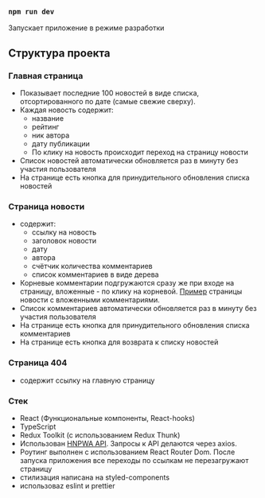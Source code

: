 ### `npm run dev`

Запускает приложение в режиме разработки

## Структура проекта

### Главная страница

- Показывает последние 100 новостей в виде списка, отсортированного по дате (самые свежие сверху).
- Каждая новость содержит:
  - название
  - рейтинг
  - ник автора
  - дату публикации
  - По клику на новость происходит переход на страницу новости
- Список новостей автоматически обновляется раз в минуту без участия пользователя
- На странице есть кнопка для принудительного обновления списка новостей

### Страница новости

- содержит:
  - ссылку на новость
  - заголовок новости
  - дату
  - автора
  - счётчик количества комментариев
  - список комментариев в виде дерева
- Корневые комментарии подгружаются сразу же при входе на страницу, вложенные - по клику на корневой. [Пример](https://george7836.github.io/hacker-news-lad/37887562) страницы новости с вложенными комментариями.
- Список комментариев автоматически обновляется раз в минуту без участия пользователя
- На странице есть кнопка для принудительного обновления списка комментариев
- На странице есть кнопка для возврата к списку новостей

### Страница 404

- содержит ссылку на главную страницу

### Стек

- React (Функциональные компоненты, React-hooks)
- TypeScript
- Redux Toolkit (с использованием Redux Thunk)
- Использован [HNPWA API](https://github.com/tastejs/hacker-news-pwas/blob/master/docs/api.md). Запросы к API делаются через axios.
- Роутинг выполнен с использованием React Router Dom. После запуска приложения все переходы по ссылкам не перезагружают страницу
- стилизация написана на styled-components
- использоваz eslint и prettier
